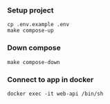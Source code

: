 ### Setup project
```
cp .env.example .env
make compose-up
```
### Down compose
```
make compose-down
```
### Connect to app in docker
```
docker exec -it web-api /bin/sh
```